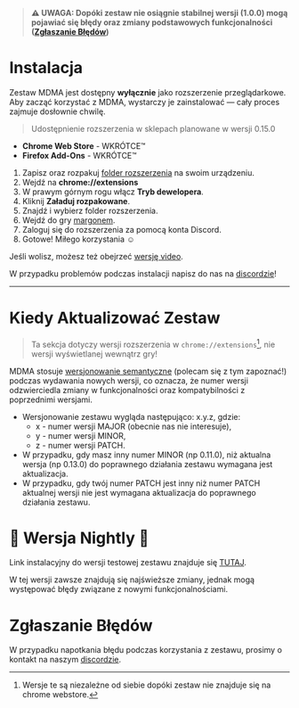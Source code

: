 > **⚠️ UWAGA: Dopóki zestaw nie osiągnie stabilnej wersji (1.0.0) mogą pojawiać się błędy oraz zmiany podstawowych funkcjonalności ([Zgłaszanie Błędów](#zgłaszanie-błędów))**

# Instalacja

Zestaw MDMA jest dostępny **wyłącznie** jako rozszerzenie przeglądarkowe. Aby zacząć korzystać z MDMA, wystarczy je zainstalować — cały proces zajmuje dosłownie chwilę.

> Udostępnienie rozszerzenia w sklepach planowane w wersji 0.15.0
* **Chrome Web Store** - WKRÓTCE™
* **Firefox Add-Ons** - WKRÓTCE™

<!-- TODO: Link to extension.zip -->
1. Zapisz oraz rozpakuj [folder rozszerzenia]() na swoim urządzeniu.
2. Wejdź na **chrome://extensions**
3. W prawym górnym rogu włącz **Tryb dewelopera**.
4. Kliknij **Załaduj rozpakowane**.
5. Znajdź i wybierz folder rozszerzenia.
6. Wejdź do gry <a href="https://www.margonem.pl" target="_blank" rel="noopener noreferrer">margonem</a>.
7. Zaloguj się do rozszerzenia za pomocą konta Discord.
8. Gotowe! Miłego korzystania ☺️

<!-- TODO: Link to video -->
Jeśli wolisz, możesz też obejrzeć [wersję video](https://youtu.be/xvFZjo5PgG0?si=V74Et0TlHRRe6auu).

W przypadku problemów podczas instalacji napisz do nas na [discordzie](https://discord.gg/dodatki-margonem)!

---

# Kiedy Aktualizować Zestaw

> Ta sekcja dotyczy wersji rozszerzenia w `chrome://extensions`[^note], nie wersji wyświetlanej wewnątrz gry!

[^note]: Wersje te są niezależne od siebie dopóki zestaw nie znajduje się na chrome webstore.

MDMA stosuje [wersjonowanie semantyczne](https://semver.org/lang/pl/) (polecam się z tym zapoznać!) podczas wydawania nowych wersji, co oznacza, że numer wersji odzwierciedla zmiany w funkcjonalności oraz kompatybilności z poprzednimi wersjami.

- Wersjonowanie zestawu wygląda następująco: x.y.z, gdzie:
  - x - numer wersji MAJOR (obecnie nas nie interesuje),
  - y - numer wersji MINOR,
  - z - numer wersji PATCH.
- W przypadku, gdy masz inny numer MINOR (np 0.11.0), niż aktualna wersja (np 0.13.0) do poprawnego działania zestawu wymagana jest aktualizacja.
- W przypadku, gdy twój numer PATCH jest inny niż numer PATCH aktualnej wersji nie jest wymagana aktualizacja do poprawnego działania zestawu.

# 👻 Wersja Nightly 👻

Link instalacyjny do wersji testowej zestawu znajduje się [TUTAJ]().

W tej wersji zawsze znajdują się najświeższe zmiany, jednak mogą występować błędy związane z nowymi funkcjonalnościami.

# Zgłaszanie Błędów
W przypadku napotkania błędu podczas korzystania z zestawu, prosimy o kontakt na naszym [discordzie](https://discord.gg/dodatki-margonem).